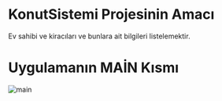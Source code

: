 # KonutSistemi Projesinin Amacı
 Ev sahibi ve kiracıları ve bunlara ait bilgileri listelemektir.

# Uygulamanın MAİN Kısmı
![main](https://github.com/ayseguldal/KonutSistemi/assets/118614193/1943989e-f39c-4436-b9d2-66d28cba3437)

